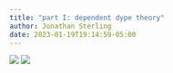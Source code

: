 ```yaml
---
title: "part I: dependent dype theory"
author: Jonathan Sterling
date: 2023-01-19T19:14:59-05:00
---
```


![](jms-000X)
![](jms-000Y)
